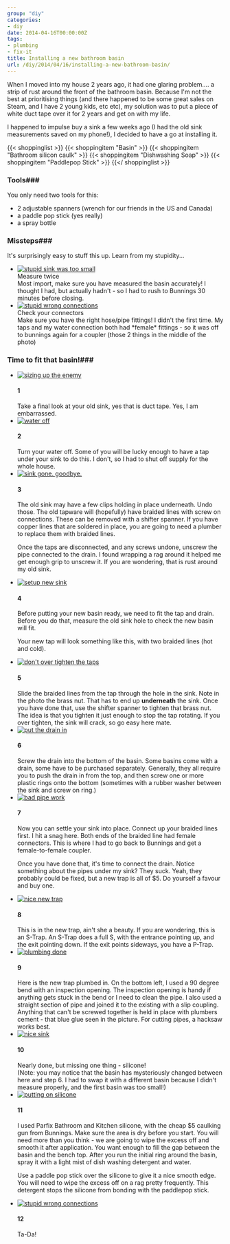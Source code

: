 ```yaml
---
group: "diy"
categories:
- diy
date: 2014-04-16T00:00:00Z
tags:
- plumbing
- fix-it
title: Installing a new bathroom basin
url: /diy/2014/04/16/installing-a-new-bathroom-basin/
---
```




When I moved into my house 2 years ago, it had one glaring problem.... a strip of rust around the front of the bathroom basin. Because I'm not the best at prioritising things (and there happened to be some great sales on Steam, and I have 2 young kids, etc etc), my solution was to put a piece of white duct tape over it for 2 years and get on with my life.

I happened to impulse buy a sink a few weeks ago (I had the old sink measurements saved on my phone!), I decided to have a go at installing it.

<!--more-->

{{< shoppinglist >}}
{{< shoppingitem "Basin" >}}
{{< shoppingitem "Bathroom silicon caulk" >}}
{{< shoppingitem "Dishwashing Soap" >}}
{{< shoppingitem "Paddlepop Stick" >}}
{{</ shoppinglist >}}

### Tools###

You only need two tools for this:

 - 2 adjustable spanners (wrench for our friends in the US and Canada)
 - a paddle pop stick (yes really)
 - a spray bottle

### Missteps###

It's surprisingly easy to stuff this up. Learn from my stupidity...

<ul class="howto">
<li>
<a class="fancybox" rel="group" href="/images/sink07.jpg"><img src="/images/sm_sink07.jpg" class="img-thumbnail" alt="stupid sink was too small" /></a>
<div><span class="glyphicon glyphicon-warning-sign warning-icon"></span> <span class="bigtext">Measure twice</span></div>
Most import, make sure you have measured the basin accurately! I thought I had, but actually hadn't - so I had to rush to Bunnings 30 minutes before closing.
</li>

<li>
<a class="fancybox" rel="group" href="/images/sink09.jpg"><img src="/images/sm_sink09.jpg" class="img-thumbnail" alt="stupid wrong connections" /></a>
<div><span class="glyphicon glyphicon-warning-sign warning-icon"></span> <span class="bigtext">Check your connectors</span></div>
Make sure you have the right hose/pipe fittings! I didn't the first time. My taps and my water connection both had *female* fittings - so it was off to bunnings again for a coupler (those 2 things in the middle of the photo)
</li>
</ul>

### Time to fit that basin!###

<ul class="howto">

<li>
<a class="fancybox" rel="group" href="/images/sink02.jpg"><img src="/images/sm_sink02.jpg" class="img-thumbnail" alt="sizing up the enemy" /></a>
<h4>1</h4>
Take a final look at your old sink, yes that is duct tape. Yes, I am embarrassed.
</li>

<li>
<a class="fancybox" rel="group" href="/images/sink01.jpg"><img src="/images/sm_sink01.jpg" class="img-thumbnail" alt="water off" /></a>
<h4>2</h4>
Turn your water off. Some of you will be lucky enough to have a tap under your sink to do this. I don't, so I had to shut off supply for the whole house.
</li>

<li>
<a class="fancybox" rel="group" href="/images/sink06.jpg"><img src="/images/sm_sink06.jpg" class="img-thumbnail" alt="sink gone. goodbye." /></a>
<h4>3</h4>
The old sink may have a few clips holding in place underneath. Undo those. The old tapware will (hopefully) have braided lines with screw on connections. These can be removed with a shifter spanner. If you have copper lines that are soldered in place, you are going to need a plumber to replace them with braided lines. <p />Once the taps are disconnected, and any screws undone, unscrew the pipe connected to the drain. I found wrapping a rag around it helped me get enough grip to unscrew it. If you are wondering, that is rust around my old sink.
</li>

<li>
<a class="fancybox" rel="group" href="/images/sink03.jpg"><img src="/images/sm_sink03.jpg" class="img-thumbnail" alt="setup new sink" /></a>
<h4>4</h4>
Before putting your new basin ready, we need to fit the tap and drain. Before you do that, measure the old sink hole to check the new basin will fit. <p />
Your new tap will look something like this, with two braided lines (hot and cold).
</li>

<li>
<a class="fancybox" rel="group" href="/images/sink04.jpg"><img src="/images/sm_sink04.jpg" class="img-thumbnail" alt="don't over tighten the taps" /></a>
<h4>5</h4>
Slide the braided lines from the tap through the hole in the sink. Note in the photo the brass nut. That has to end up <b>underneath</b> the sink. Once you have done that, use the shifter spanner to tighten that brass nut. The idea is that you tighten it just enough to stop the tap rotating. If you over tighten, the sink will crack, so go easy here mate.
</li>

<li>
<a class="fancybox" rel="group" href="/images/sink05.jpg"><img src="/images/sm_sink05.jpg" class="img-thumbnail" alt="put the drain in" /></a>
<h4>6</h4>
Screw the drain into the bottom of the basin. Some basins come with a drain, some have to be purchased separately. Generally, they all require you to push the drain in from the top, and then screw one or more plastic rings onto the bottom (sometimes with a rubber washer between the sink and screw on ring.)
</li>

<li>
<a class="fancybox" rel="group" href="/images/sink10.jpg"><img src="/images/sm_sink10.jpg" class="img-thumbnail" alt="bad pipe work" /></a>
<h4>7</h4>
Now you can settle your sink into place. Connect up your braided lines first. I hit a snag here. Both ends of the braided line had female connectors. This is where I had to go back to Bunnings and get a female-to-female coupler.
<p />
Once you have done that, it's time to connect the drain. Notice something about the pipes under my sink? They suck. Yeah, they probably could be fixed, but a new trap is all of $5. Do yourself a favour and buy one.
</li>

<li>
<a class="fancybox" rel="group" href="/images/sink11.jpg"><img src="/images/sm_sink11.jpg" class="img-thumbnail" alt="nice new trap" /></a>
<h4>8</h4>
This is in the new trap, ain't she a beauty. If you are wondering, this is an S-Trap. An S-Trap does a full S, with the entrance pointing up, and the exit pointing down. If the exit points sideways, you have a P-Trap.
</li>

<li>
<a class="fancybox" rel="group" href="/images/sink16.jpg"><img src="/images/sm_sink16.jpg" class="img-thumbnail" alt="plumbing done" /></a>
<h4>9</h4>
Here is the new trap plumbed in. On the bottom left, I used a 90 degree bend with an inspection opening. The inspection opening is handy if anything gets stuck in the bend or I need to clean the pipe. I also used a straight section of pipe and joined it to the existing with a slip coupling. Anything that can't be screwed together is held in place with plumbers cement - that blue glue seen in the picture. For cutting pipes, a hacksaw works best.
</li>

<li>
<a class="fancybox" rel="group" href="/images/sink17.jpg"><img src="/images/sm_sink17.jpg" class="img-thumbnail" alt="nice sink" /></a>
<h4>10</h4>
Nearly done, but missing one thing - silicone! <br />
(Note: you may notice that the basin has mysteriously changed between here and step 6. I had to swap it with a different basin because I didn't measure properly, and the first basin was too small!)
</li>

<li>
<a class="fancybox" rel="group" href="/images/sink14.jpg"><img src="/images/sm_sink14.jpg" class="img-thumbnail" alt="putting on silicone" /></a>
<h4>11</h4>
I used Parfix Bathroom and Kitchen silicone, with the cheap $5 caulking gun from Bunnings. Make sure the area is dry before you start. You will need more than you think - we are going to wipe the excess off and smooth it after application. You want enough to fill the gap between the basin and the bench top. After you run the initial ring around the basin, spray it with a light mist of dish washing detergent and water.
<p />
Use a paddle pop stick over the silicone to give it a nice smooth edge. You will need to wipe the excess off on a rag pretty frequently. This detergent stops the silicone from bonding with the paddlepop stick.
</li>

<li>
<a class="fancybox" rel="group" href="/images/sink18.jpg"><img src="/images/sm_sink18.jpg" class="img-thumbnail" alt="stupid wrong connections" /></a>
<h4>12</h4>
Ta-Da!
</li>

</ul>
